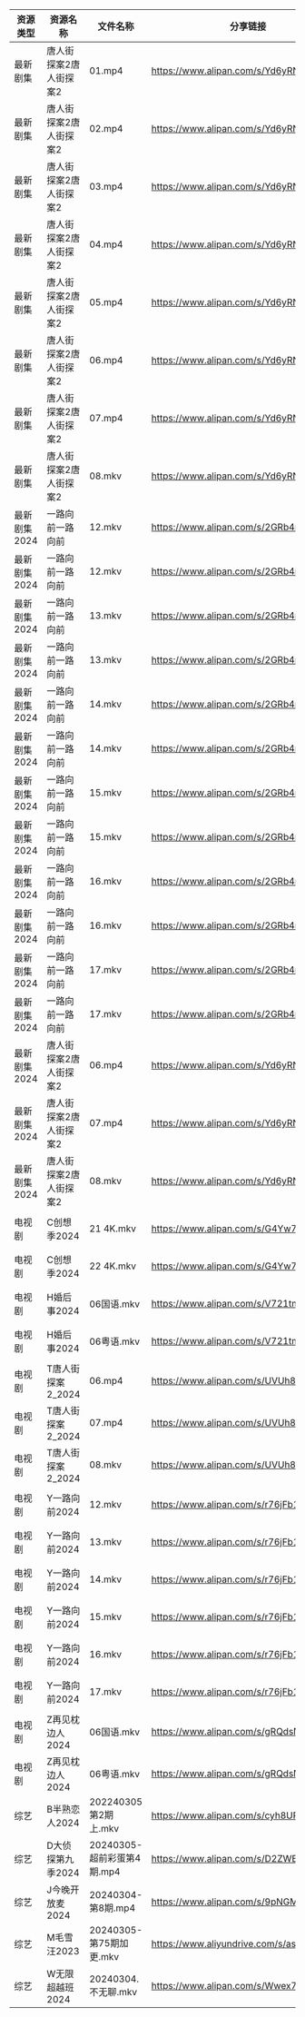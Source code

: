 | 资源类型     | 资源名称         | 文件名称                 | 分享链接                                      | 更新时间                |
| -------- | ------------ | -------------------- | ----------------------------------------- | ------------------- |
| 最新剧集     | 唐人街探案2唐人街探案2 | 01.mp4               | https://www.alipan.com/s/Yd6yRNsWKQb      | 2024-03-05 07:36:22 |
| 最新剧集     | 唐人街探案2唐人街探案2 | 02.mp4               | https://www.alipan.com/s/Yd6yRNsWKQb      | 2024-03-05 07:36:22 |
| 最新剧集     | 唐人街探案2唐人街探案2 | 03.mp4               | https://www.alipan.com/s/Yd6yRNsWKQb      | 2024-03-05 07:36:16 |
| 最新剧集     | 唐人街探案2唐人街探案2 | 04.mp4               | https://www.alipan.com/s/Yd6yRNsWKQb      | 2024-03-05 07:36:16 |
| 最新剧集     | 唐人街探案2唐人街探案2 | 05.mp4               | https://www.alipan.com/s/Yd6yRNsWKQb      | 2024-03-05 07:36:16 |
| 最新剧集     | 唐人街探案2唐人街探案2 | 06.mp4               | https://www.alipan.com/s/Yd6yRNsWKQb      | 2024-03-05 07:36:15 |
| 最新剧集     | 唐人街探案2唐人街探案2 | 07.mp4               | https://www.alipan.com/s/Yd6yRNsWKQb      | 2024-03-05 07:36:15 |
| 最新剧集     | 唐人街探案2唐人街探案2 | 08.mkv               | https://www.alipan.com/s/Yd6yRNsWKQb      | 2024-03-05 07:36:15 |
| 最新剧集2024 | 一路向前一路向前     | 12.mkv               | https://www.alipan.com/s/2GRb4n8KDoA      | 2024-03-05 00:06:03 |
| 最新剧集2024 | 一路向前一路向前     | 12.mkv               | https://www.alipan.com/s/2GRb4n8KDoA      | 2024-03-05 21:07:36 |
| 最新剧集2024 | 一路向前一路向前     | 13.mkv               | https://www.alipan.com/s/2GRb4n8KDoA      | 2024-03-05 00:06:03 |
| 最新剧集2024 | 一路向前一路向前     | 13.mkv               | https://www.alipan.com/s/2GRb4n8KDoA      | 2024-03-05 21:07:36 |
| 最新剧集2024 | 一路向前一路向前     | 14.mkv               | https://www.alipan.com/s/2GRb4n8KDoA      | 2024-03-05 00:06:03 |
| 最新剧集2024 | 一路向前一路向前     | 14.mkv               | https://www.alipan.com/s/2GRb4n8KDoA      | 2024-03-05 21:07:36 |
| 最新剧集2024 | 一路向前一路向前     | 15.mkv               | https://www.alipan.com/s/2GRb4n8KDoA      | 2024-03-05 00:06:02 |
| 最新剧集2024 | 一路向前一路向前     | 15.mkv               | https://www.alipan.com/s/2GRb4n8KDoA      | 2024-03-05 21:07:35 |
| 最新剧集2024 | 一路向前一路向前     | 16.mkv               | https://www.alipan.com/s/2GRb4n8KDoA      | 2024-03-05 00:06:02 |
| 最新剧集2024 | 一路向前一路向前     | 16.mkv               | https://www.alipan.com/s/2GRb4n8KDoA      | 2024-03-05 21:07:35 |
| 最新剧集2024 | 一路向前一路向前     | 17.mkv               | https://www.alipan.com/s/2GRb4n8KDoA      | 2024-03-05 00:06:02 |
| 最新剧集2024 | 一路向前一路向前     | 17.mkv               | https://www.alipan.com/s/2GRb4n8KDoA      | 2024-03-05 21:07:35 |
| 最新剧集2024 | 唐人街探案2唐人街探案2 | 06.mp4               | https://www.alipan.com/s/Yd6yRNsWKQb      | 2024-03-05 07:38:59 |
| 最新剧集2024 | 唐人街探案2唐人街探案2 | 07.mp4               | https://www.alipan.com/s/Yd6yRNsWKQb      | 2024-03-05 07:38:59 |
| 最新剧集2024 | 唐人街探案2唐人街探案2 | 08.mkv               | https://www.alipan.com/s/Yd6yRNsWKQb      | 2024-03-05 07:38:59 |
| 电视剧      | C创想季2024     | 21 4K.mkv            | https://www.alipan.com/s/G4Yw7gjKeyR      | 2024-03-05 00:05:06 |
| 电视剧      | C创想季2024     | 22 4K.mkv            | https://www.alipan.com/s/G4Yw7gjKeyR      | 2024-03-05 00:05:06 |
| 电视剧      | H婚后事2024     | 06国语.mkv             | https://www.alipan.com/s/V721tmW61zo      | 2024-03-05 00:05:19 |
| 电视剧      | H婚后事2024     | 06粤语.mkv             | https://www.alipan.com/s/V721tmW61zo      | 2024-03-05 00:05:19 |
| 电视剧      | T唐人街探案2_2024 | 06.mp4               | https://www.alipan.com/s/UVUh8NzcMyH      | 2024-03-05 07:36:11 |
| 电视剧      | T唐人街探案2_2024 | 07.mp4               | https://www.alipan.com/s/UVUh8NzcMyH      | 2024-03-05 07:36:10 |
| 电视剧      | T唐人街探案2_2024 | 08.mkv               | https://www.alipan.com/s/UVUh8NzcMyH      | 2024-03-05 07:36:05 |
| 电视剧      | Y一路向前2024    | 12.mkv               | https://www.alipan.com/s/r76jFb115TC      | 2024-03-05 00:05:37 |
| 电视剧      | Y一路向前2024    | 13.mkv               | https://www.alipan.com/s/r76jFb115TC      | 2024-03-05 00:05:37 |
| 电视剧      | Y一路向前2024    | 14.mkv               | https://www.alipan.com/s/r76jFb115TC      | 2024-03-05 00:05:36 |
| 电视剧      | Y一路向前2024    | 15.mkv               | https://www.alipan.com/s/r76jFb115TC      | 2024-03-05 00:05:36 |
| 电视剧      | Y一路向前2024    | 16.mkv               | https://www.alipan.com/s/r76jFb115TC      | 2024-03-05 00:05:36 |
| 电视剧      | Y一路向前2024    | 17.mkv               | https://www.alipan.com/s/r76jFb115TC      | 2024-03-05 00:05:35 |
| 电视剧      | Z再见枕边人2024   | 06国语.mkv             | https://www.alipan.com/s/gRQdsMic6i2      | 2024-03-05 00:05:45 |
| 电视剧      | Z再见枕边人2024   | 06粤语.mkv             | https://www.alipan.com/s/gRQdsMic6i2      | 2024-03-05 00:05:44 |
| 综艺       | B半熟恋人2024    | 202240305第2期上.mkv    | https://www.alipan.com/s/cyh8UPQtN4p      | 2024-03-05 21:06:03 |
| 综艺       | D大侦探第九季2024  | 20240305-超前彩蛋第4期.mp4 | https://www.alipan.com/s/D2ZWBwPxiYi      | 2024-03-05 21:06:38 |
| 综艺       | J今晚开放麦2024   | 20240304-第8期.mp4     | https://www.alipan.com/s/9pNGMtWEhLU      | 2024-03-05 07:38:16 |
| 综艺       | M毛雪汪2023     | 20240305-第75期加更.mkv  | https://www.aliyundrive.com/s/asPqfgPRqAg | 2024-03-05 21:06:55 |
| 综艺       | W无限超越班2024   | 20240304.不无聊.mkv     | https://www.alipan.com/s/Wwex7BWuJFP      | 2024-03-05 07:38:45 |
